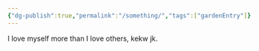 ```yaml
---
{"dg-publish":true,"permalink":"/something/","tags":["gardenEntry"]}
---
```



I love myself more than I love others, kekw jk.
